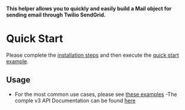 **This helper allows you to quickly and easily build a Mail object for sending email through Twilio SendGrid.**

# Quick Start

Please complete the [installation steps](https://github.com/sendgrid/sendgrid-python#installation) and then execute the [quick start example](https://github.com/sendgrid/sendgrid-python#quick-start).

## Usage

- For the most common use cases, please see [these examples](https://github.com/sendgrid/sendgrid-python/tree/master/use_cases)
-The comple v3 API Documentation can be found [here](https://sendgrid.com/docs/API_Reference/api_v3.html)
